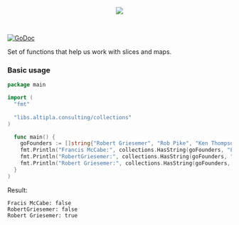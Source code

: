 
<p align="center">
  <img src="https://storage.googleapis.com/altipla-external-files/logos/collections.png">
</p>
<br>

[![GoDoc](https://godoc.org/libs.altipla.consulting/collections?status.svg)](https://godoc.org/libs.altipla.consulting/collections)

Set of functions that help us work with slices and maps.


### Basic usage

```go
package main

import (
  "fmt"
  
  "libs.altipla.consulting/collections"
)

  func main() {
    goFounders := []string{"Robert Griesemer", "Rob Pike", "Ken Thompson"}
    fmt.Println("Francis McCabe:", collections.HasString(goFounders, "Francis McCabe"))
    fmt.Println("RobertGriesemer:", collections.HasString(goFounders, "RobertGriesemer"))
    fmt.Println("Robert Griesemer:", collections.HasString(goFounders, "Robert Griesemer"))
  }
)
```

Result:
```
Fracis McCabe: false 
RobertGriesemer: false 
Robert Griesemer: true 
```
